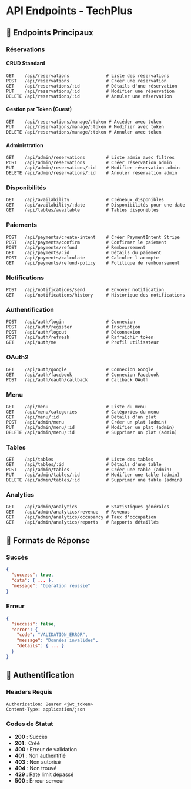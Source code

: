 # API Endpoints - TechPlus

## 🔌 Endpoints Principaux

### Réservations

#### CRUD Standard
```
GET    /api/reservations              # Liste des réservations
POST   /api/reservations              # Créer une réservation
GET    /api/reservations/:id          # Détails d'une réservation
PUT    /api/reservations/:id          # Modifier une réservation
DELETE /api/reservations/:id          # Annuler une réservation
```

#### Gestion par Token (Guest)
```
GET    /api/reservations/manage/:token # Accéder avec token
PUT    /api/reservations/manage/:token # Modifier avec token
DELETE /api/reservations/manage/:token # Annuler avec token
```

#### Administration
```
GET    /api/admin/reservations        # Liste admin avec filtres
POST   /api/admin/reservations        # Créer réservation admin
PUT    /api/admin/reservations/:id    # Modifier réservation admin
DELETE /api/admin/reservations/:id    # Annuler réservation admin
```

### Disponibilités
```
GET    /api/availability              # Créneaux disponibles
GET    /api/availability/:date        # Disponibilités pour une date
GET    /api/tables/available          # Tables disponibles
```

### Paiements
```
POST   /api/payments/create-intent    # Créer PaymentIntent Stripe
POST   /api/payments/confirm          # Confirmer le paiement
POST   /api/payments/refund           # Remboursement
GET    /api/payments/:id              # Détails du paiement
POST   /api/payments/calculate        # Calculer l'acompte
GET    /api/payments/refund-policy    # Politique de remboursement
```

### Notifications
```
POST   /api/notifications/send        # Envoyer notification
GET    /api/notifications/history     # Historique des notifications
```

### Authentification
```
POST   /api/auth/login                # Connexion
POST   /api/auth/register             # Inscription
POST   /api/auth/logout               # Déconnexion
POST   /api/auth/refresh              # Rafraîchir token
GET    /api/auth/me                   # Profil utilisateur
```

### OAuth2
```
GET    /api/auth/google               # Connexion Google
GET    /api/auth/facebook             # Connexion Facebook
POST   /api/auth/oauth/callback       # Callback OAuth
```

### Menu
```
GET    /api/menu                      # Liste du menu
GET    /api/menu/categories           # Catégories du menu
GET    /api/menu/:id                  # Détails d'un plat
POST   /api/admin/menu                # Créer un plat (admin)
PUT    /api/admin/menu/:id            # Modifier un plat (admin)
DELETE /api/admin/menu/:id            # Supprimer un plat (admin)
```

### Tables
```
GET    /api/tables                    # Liste des tables
GET    /api/tables/:id                # Détails d'une table
POST   /api/admin/tables              # Créer une table (admin)
PUT    /api/admin/tables/:id          # Modifier une table (admin)
DELETE /api/admin/tables/:id          # Supprimer une table (admin)
```

### Analytics
```
GET    /api/admin/analytics           # Statistiques générales
GET    /api/admin/analytics/revenue   # Revenus
GET    /api/admin/analytics/occupancy # Taux d'occupation
GET    /api/admin/analytics/reports   # Rapports détaillés
```

## 📝 Formats de Réponse

### Succès
```json
{
  "success": true,
  "data": { ... },
  "message": "Opération réussie"
}
```

### Erreur
```json
{
  "success": false,
  "error": {
    "code": "VALIDATION_ERROR",
    "message": "Données invalides",
    "details": { ... }
  }
}
```

## 🔐 Authentification

### Headers Requis
```
Authorization: Bearer <jwt_token>
Content-Type: application/json
```

### Codes de Statut
- **200** : Succès
- **201** : Créé
- **400** : Erreur de validation
- **401** : Non authentifié
- **403** : Non autorisé
- **404** : Non trouvé
- **429** : Rate limit dépassé
- **500** : Erreur serveur
